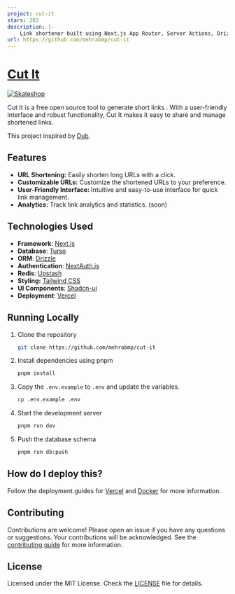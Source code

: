 ```yaml
---
project: cut-it
stars: 203
description: |-
    Link shortener built using Next.js App Router, Server Actions, Drizzle ORM, Turso and styled with shadcn ui
url: https://github.com/mehrabmp/cut-it
---
```


# [Cut It](https://cutit.vercel.app/)

[![Skateshop](./public/images/screenshot.png)](https://cutit.vercel.app/)

Cut It is a free open source tool to generate short links
. With a user-friendly interface and robust functionality, Cut It makes it easy to share and manage shortened links.

This project inspired by [Dub](https://dub.co).

## Features

- **URL Shortening:** Easily shorten long URLs with a click.
- **Customizable URLs:** Customize the shortened URLs to your preference.
- **User-Friendly Interface:** Intuitive and easy-to-use interface for quick link management.
- **Analytics:** Track link analytics and statistics. (soon)

## Technologies Used

- **Framework**: [Next.js](https://nextjs.org/)
- **Database**: [Turso](https://turso.tech/)
- **ORM**: [Drizzle](https://orm.drizzle.team/)
- **Authentication**: [NextAuth.js](https://next-auth.js.org/)
- **Redis**: [Upstash](https://upstash.com/)
- **Styling:** [Tailwind CSS](https://tailwindcss.com)
- **UI Components**: [Shadcn-ui](https://tailwindcss.com/)
- **Deployment**: [Vercel](https://vercel.com)

## Running Locally

1. Clone the repository

   ```bash
   git clone https://github.com/mehrabmp/cut-it
   ```

2. Install dependencies using pnpm

   ```bash
   pnpm install
   ```

3. Copy the `.env.example` to `.env` and update the variables.

   ```bash
   cp .env.example .env
   ```

4. Start the development server

   ```bash
   pnpm run dev
   ```

5. Push the database schema

   ```bash
   pnpm run db:push
   ```

## How do I deploy this?

Follow the deployment guides for [Vercel](https://create.t3.gg/en/deployment/vercel) and [Docker](https://create.t3.gg/en/deployment/docker) for more information.

## Contributing

Contributions are welcome! Please open an issue if you have any questions or suggestions. Your contributions will be acknowledged. See the [contributing guide](./CONTRIBUTING.md) for more information.

## License

Licensed under the MIT License. Check the [LICENSE](./LICENSE) file for details.


